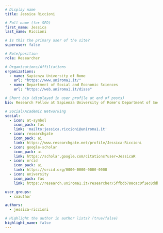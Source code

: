 ```yaml
---
# Display name
title: Jessica Riccioni

# Full name (for SEO)
first_name: Jessica
last_name: Riccioni

# Is this the primary user of the site?
superuser: false

# Role/position
role: Researcher

# Organizations/Affiliations
organizations:
  - name: Sapienza University of Rome
    url: "https://www.uniroma1.it/"
  - name: Department of Social and Economic Sciences
    url: "https://web.uniroma1.it/disse"

# Short bio (displayed in user profile at end of posts)
bio: Research Fellow at Sapienza University of Rome's Department of Social and Economic Sciences, specializing in reliability stochastic systems, financial risk analysis, and statistical methods for decision support systems. Expert in Benford's law applications and rational expectations theory.

# Social/Academic Networking
social:
  - icon: at-symbol
    icon_pack: fas
    link: 'mailto:jessica.riccioni@uniroma1.it'
  - icon: researchgate
    icon_pack: ai
    link: https://www.researchgate.net/profile/Jessica-Riccioni
  - icon: google-scholar
    icon_pack: ai
    link: https://scholar.google.com/citations?user=JessicaR
  - icon: orcid
    icon_pack: ai
    link: https://orcid.org/0000-0000-0000-0000
  - icon: university
    icon_pack: fas
    link: https://research.uniroma1.it/researcher/5ffbdb788cac0f1ec0ddb8ad92a45e47851a21085cdc9bea33cc2302

user_groups:
  - coauthor

authors:
  - jessica-riccioni

# Highlight the author in author lists? (true/false)
highlight_name: false
---
```

